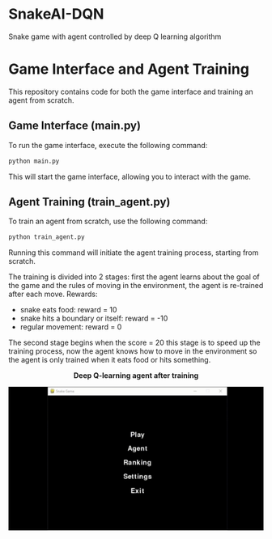 # SnakeAI-DQN
Snake game with agent controlled by deep Q learning algorithm

# Game Interface and Agent Training

This repository contains code for both the game interface and training an agent from scratch.

## Game Interface (main.py)

To run the game interface, execute the following command:

```bash
python main.py
```

This will start the game interface, allowing you to interact with the game.

## Agent Training (train_agent.py)
To train an agent from scratch, use the following command:

```bash
python train_agent.py
```
Running this command will initiate the agent training process, starting from scratch.

The training is divided into 2 stages:
first the agent learns about the goal of the game and the rules of moving in the environment, the agent is re-trained after each move.
Rewards:
- snake eats food: reward = 10
- snake hits a boundary or itself: reward = -10
- regular movement: reward = 0
  
The second stage begins when the score = 20 this stage is to speed up the training process, now the agent knows how to move in the environment so the agent is only trained when it eats food or hits something.

  <p align="center">
  <b> Deep Q-learning agent after training <b/>   
  
  ![](gifs/SnakeAgentDQL.gif)  
  </p>
